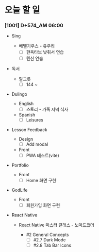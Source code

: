 # 오늘 할 일

### [1001] D+574_AM 06:00

- Sing

  - 베텔기우스 - 유우리
    - [ ] 한옥타브 낮춰서 연습
    - [ ] 텐션 연습
- 독서
  - 말그릇
    - [ ] 144 ~
- Dulingo
  - English
    - [ ] 스토리 - 가족 저녁 식사
  - Spanish
    - [ ] Leisures
- Lesson Feedback
  - Design
    - [ ] Add modal
  - Front
    - [ ] PWA 테스트(vite)
- Portfolio
  - Front
    - [ ] Home 화면 구현
- GodLife
  - Front
    - [ ] 회원가입 화면 구현

- React Native

  - React Native 마스터 클래스 - 노마드코더

    - #2 General Concepts
      - [ ] #2.7 Dark Mode
      - [ ] #2.8 Tab Bar Icons
